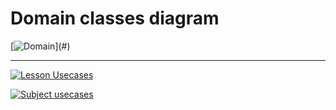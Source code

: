 # Domain classes diagram
[![Domain](https://www.plantuml.com/plantuml/png/PP31QiCm38RlUWhHUzvWZ49xtA5GzW1QeYKUjWIISnZRtdrEwn2dnHVhqwzVuZzw9ijpYf13ZendJHG4-qZkE0GQZH9CJ0CRdcxm4ac43O2bZ7pZjPzK8_x07u1ndqd6udCeZnnzRM9LlplRKXRnYivX6TD7V5Ar8GWzTowcd-p-nA_pnrTnsjFxrQQQ7lZXRV6GvSoxflPheLst6ZPeszt0RGKqs_RYQhMdsxVmtzTREB3cqR8sZ0QNQslwBvs5SSfT3Hm0ZYp3dE8_)](#)

---

[![Lesson Usecases](https://www.plantuml.com/plantuml/png/VO_DQW9H38NtUOeiwy8NS2K8NRaGn0U8Su_ZRU-F91baA7ttEcLg6RYu_Rv3SixMNDI7dCYZ9_39q8c1GvHU9TCL4g2yIsB6XoIbGCa-Oxd9GxDqNlNeOmBB7LOpAE7Yx9KrzbVd41MTnrg8DWUj5vXLtH1DL4gVmFi95VuYVjifnC45zvck7l1q2nFy1_jepdcSYKteFIQ7_X4-Z_pyrTR7uVo1pjloTwpMcbVqJVIynEjri-8YCDTjoaRrXNuzen5jJse6s_EsA678wGS0)](#)

[![Subject usecases](https://www.plantuml.com/plantuml/png/PT71QiCm3CRnkvv2n-tG5yXX5BBTTYYKFe0QgwatHowIGXbZxpx7pACXD_d_ktpWlJcfprC2ZvuOJyO36ME8D2fDS6KAhDWdCiD38X5MiCyeDogCD7ZMetybHhgpvOaXySNHCseShuuXAWyUim0i1ycO68_p-QCyy1lmgLScPnI-j_oCP3ZKNFnq2-LOsLnIjTTeT4vh3BKj-YORPFcpzsZUn2gbKk07eEjprX25F6i7tK7pXSsM6nu4To_uJz2kadTj-QgLnPlMXguYoxRLPR1d2UMRVW40)](#)